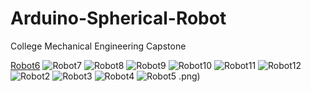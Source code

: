 # Arduino-Spherical-Robot
College Mechanical Engineering Capstone

[Robot6](https://user-images.githubusercontent.com/22689735/117239576-11afd800-adfd-11eb-9aaa-aab0599edb08.PNG)
![Robot7](https://user-images.githubusercontent.com/22689735/117239579-11afd800-adfd-11eb-95c9-e55d9c6dbda6.PNG)
![Robot8](https://user-images.githubusercontent.com/22689735/117239581-12486e80-adfd-11eb-9fc5-4a4b7567c144.PNG)
![Robot9](https://user-images.githubusercontent.com/22689735/117239582-12486e80-adfd-11eb-9366-bc8b5f9665f9.PNG)
![Robot10](https://user-images.githubusercontent.com/22689735/117239583-12486e80-adfd-11eb-884f-8dca1ce70ff0.PNG)
![Robot11](https://user-images.githubusercontent.com/22689735/117239585-12e10500-adfd-11eb-85f7-3150ca041fc7.PNG)
![Robot12](https://user-images.githubusercontent.com/22689735/117239586-12e10500-adfd-11eb-8594-d8bb68ce874a.PNG)
![Robot2](https://user-images.githubusercontent.com/22689735/117239588-13799b80-adfd-11eb-9e30-eac1a3a0c131.PNG)
![Robot3](https://user-images.githubusercontent.com/22689735/117239589-13799b80-adfd-11eb-8035-b77f833eeb94.PNG)
![Robot4](https://user-images.githubusercontent.com/22689735/117239590-14123200-adfd-11eb-9b5a-acf6fd4592e1.PNG)
![Robot5](https://user-images.githubusercontent.com/22689735/117239592-14123200-adfd-11eb-9694-699c2b48ab35.PNG)
.png)
